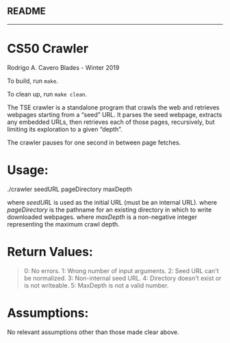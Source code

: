 ## README
---
# CS50 Crawler

Rodrigo A. Cavero Blades - Winter 2019

To build, run `make`.

To clean up, run `make clean`.

The TSE crawler is a standalone program that crawls the web and retrieves webpages starting from a “seed” URL. It parses the seed webpage, extracts any embedded URLs, then retrieves each of those pages, recursively, but limiting its exploration to a given “depth”.

The crawler pauses for one second in between page fetches.

# Usage:

./crawler seedURL pageDirectory maxDepth

where *seedURL* is used as the initial URL (must be an internal URL).
where *pageDirectory* is the pathname for an existing directory in which to write downloaded webpages.
where *maxDepth* is a non-negative integer representing the maximum crawl depth.

# Return Values:
>0: No errors.
>1: Wrong number of input arguments.
>2: Seed URL can't be normalized.
>3: Non-internal seed URL.
>4: Directory doesn't exist or is not writeable.
>5: MaxDepth is not a valid number.

# Assumptions:
No relevant assumptions other than those made clear above.



